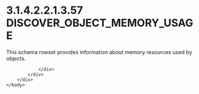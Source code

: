 <html dir="LTR" xmlns:mshelp="http://msdn.microsoft.com/mshelp" xmlns:ddue="http://ddue.schemas.microsoft.com/authoring/2003/5" xmlns:xlink="http://www.w3.org/1999/xlink" xmlns:tool="http://www.microsoft.com/tooltip">
    <head>
        <meta http-equiv="Content-Type" content="text/html; CHARSET=utf-8"></meta>
        <meta name="save" content="history"></meta>
        <title>3.1.4.2.2.1.3.57 DISCOVER_OBJECT_MEMORY_USAGE</title>
        <xml>
            <mshelp:toctitle title="3.1.4.2.2.1.3.57 DISCOVER_OBJECT_MEMORY_USAGE"></mshelp:toctitle>
            <mshelp:rltitle title="[MS-SSAS]: DISCOVER_OBJECT_MEMORY_USAGE"></mshelp:rltitle>
            <mshelp:keyword index="A" term="cbac2750-a93e-448b-aa6c-75b622ae8d0d"></mshelp:keyword>
            <mshelp:attr name="DCSext.ContentType" value="open specification"></mshelp:attr>
            <mshelp:attr name="AssetID" value="cbac2750-a93e-448b-aa6c-75b622ae8d0d"></mshelp:attr>
            <mshelp:attr name="TopicType" value="kbRef"></mshelp:attr>
            <mshelp:attr name="DCSext.Title" value="[MS-SSAS]: DISCOVER_OBJECT_MEMORY_USAGE" />
        </xml>
    </head>
    <body>
        <div id="header">
            <h1 class="heading">3.1.4.2.2.1.3.57 DISCOVER_OBJECT_MEMORY_USAGE</h1>
        </div>
        <div id="mainSection">
            <div id="mainBody">
                <div id="allHistory" class="saveHistory"></div>
                <div id="sectionSection0" class="section" name="collapseableSection">
                    

<p>This schema rowset provides information about memory
resources used by objects.</p>


                </div>
            </div>
        </div>
    </body>
</html>
